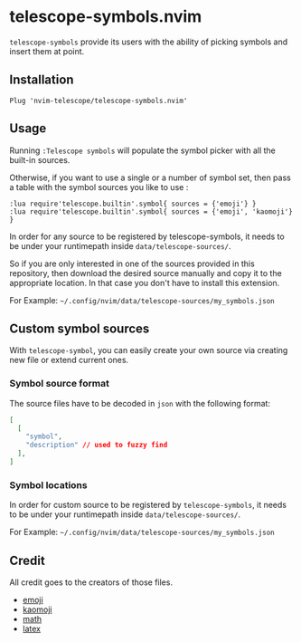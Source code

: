 # telescope-symbols.nvim

`telescope-symbols` provide its users with the ability of picking symbols and
insert them at point.


## Installation


```vim
Plug 'nvim-telescope/telescope-symbols.nvim'
```

## Usage

Running `:Telescope symbols` will populate the symbol picker with all the
built-in sources.

Otherwise, if you want to use a single or a number of symbol set, then pass a
table with the symbol sources you like to use :

```vim
:lua require'telescope.builtin'.symbol{ sources = {'emoji'} }
:lua require'telescope.builtin'.symbol{ sources = {'emoji', 'kaomoji'} }
```

In order for any source to be registered by telescope-symbols, it needs to be
under your runtimepath inside `data/telescope-sources/`.

So if you are only interested in one of the sources provided in this repository,
then download the desired source manually and copy it to the appropriate
location. In that case you don't have to install this extension.

For Example: `~/.config/nvim/data/telescope-sources/my_symbols.json`

## Custom symbol sources

With `telescope-symbol`, you can easily create your own source via creating new
file or extend current ones.

### Symbol source format

The source files have to be decoded in `json` with the following format:

```json
[
  [
    "symbol",
    "description" // used to fuzzy find
  ],
]

```

### Symbol locations

In order for custom source to be registered by `telescope-symbols`, it needs to
be under your runtimepath inside `data/telescope-sources/`.

For Example:
`~/.config/nvim/data/telescope-sources/my_symbols.json`

## Credit

All credit goes to the creators of those files.

- [emoji](https://www.unicode.org/Public/emoji/13.1/emoji-test.txt)
- [kaomoji](https://github.com/kuanyui/kaomoji.el/blob/master/kaomoji-data.el)
- [math](https://raw.githubusercontent.com/wspr/unicode-math/ef5688f303d7010138632ab45ef2440d3ca20ee5/unicode-math-table.tex)
- [latex](https://raw.githubusercontent.com/wspr/unicode-math/ef5688f303d7010138632ab45ef2440d3ca20ee5/unicode-math-table.tex)
